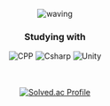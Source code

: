 <div align="center">

![waving](https://capsule-render.vercel.app/api?type=waving&height=200&text=hyun9&fontSize=40&fontAlign=88&fontAlignY=40&desc=@hyun9d&descAlign=88&color=0:F8B195,50:F67280,100:C06C84)

### Studying with

<img alt="CPP" src ="https://img.shields.io/badge/C%2B%2B-00599C.svg?&style=for-the-badge&logo=c%2B%2B&&logoColor=white"/>
<img alt="Csharp" src ="https://img.shields.io/badge/C%23-39477F.svg?&style=for-the-badge&logo=C%23&logoColor=white"/>
<img alt="Unity" src ="https://img.shields.io/badge/Unity-57b9d3.svg?&style=for-the-badge&logo=Unity&logoColor=white"/>
<br>
<br>
<br>

[![Solved.ac Profile](http://mazassumnida.wtf/api/v2/generate_badge?boj=hyun9d)](https://solved.ac/hyun9d)
<br/>
</dlv>

